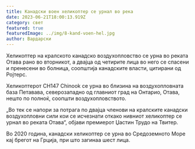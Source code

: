 ```yaml
---
title: Канадски воен хеликоптер се урнал во река
date: 2023-06-21T18:00:13.919Z
category: свет
featured: true
featuredImage: ../img/8-kand-voen-hel.jpg
author: Вардарски
---
```

Хеликоптер на кралското канадско воздухопловство се урна во реката Отава рано во вторникот, а двајца од четирите лица во него се спасени и пренесени во болница, соопштија канадските власти, цитирани од Ројтерс.

Хеликоптерот CH147 Chinook се урна во близина на воздухопловната база Петавава, северозападно од главниот град на Онтарио, Отава, нешто по полноќ, соопшти воздухопловството.

„Во тек се напори за потрага по двајца членови на кралските канадски воздухопловни сили кои се исчезнати откако нивниот хеликоптер се урнал во реката Отава“, објави премиерот Џастин Трудо на Твитер.

Во 2020 година, канадски хеликоптер се урна во Средоземното Море кај брегот на Грција, при што загинаа шест лица.